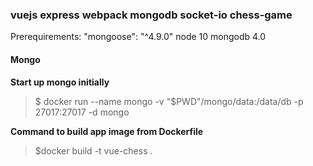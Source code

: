 ### vuejs express webpack mongodb socket-io chess-game

Prerequirements:  "mongoose": "^4.9.0" node 10 mongodb 4.0

#### Mongo
**Start up mongo initially**
> $ docker run --name mongo -v "$PWD"/mongo/data:/data/db -p 27017:27017 -d mongo


**Command to build app image from Dockerfile**
> $docker build -t vue-chess .
